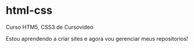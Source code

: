 # html-css
 Curso HTM5, CSS3 de Cursovideo

Estou aprendendo a criar sites e agora vou gerenciar meus repositorios!